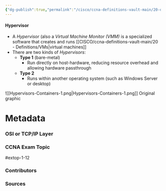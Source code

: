 ```yaml
---
{"dg-publish":true,"permalink":"/cisco/ccna-definitions-vault-main/20-definitions/hypervisors/","tags":["defs_ccna"]}
---
```


#### Hypervisor
- A *Hypervisor* (also a *Virtual Machine Monitor (VMM)* is a specialized software that creates and runs [[CISCO/ccna-definitions-vault-main/20 - Definitions/VMs\|virtual machines]]
- There are two kinds of *Hypervisors*:
	- **Type 1** (bare-metal)
		- Run directly on host-hardware, reducing resource overhead and allowing hardware passthrough
	- **Type 2**
		- Runs within another operating system (such as Windows Server or desktop)

![[Hypervisors-Containers-1.png\|Hypervisors-Containers-1.png]]
Original graphic




# Metadata
### OSI or TCP/IP Layer

### CCNA Exam Topic
#extop-1-12 
### Contributors

### Sources

